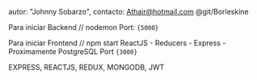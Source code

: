 autor: "Johnny Sobarzo",
contacto: Athair@hotmail.com
@git/Borleskine

Para iniciar Backend // nodemon
Port: `{5000}` 

Para iniciar Frontend // npm start 
ReactJS - Reducers - Express - Proximamente PostgreSQL
Port `{3000}`

EXPRESS, REACTJS, REDUX, MONGODB, JWT
